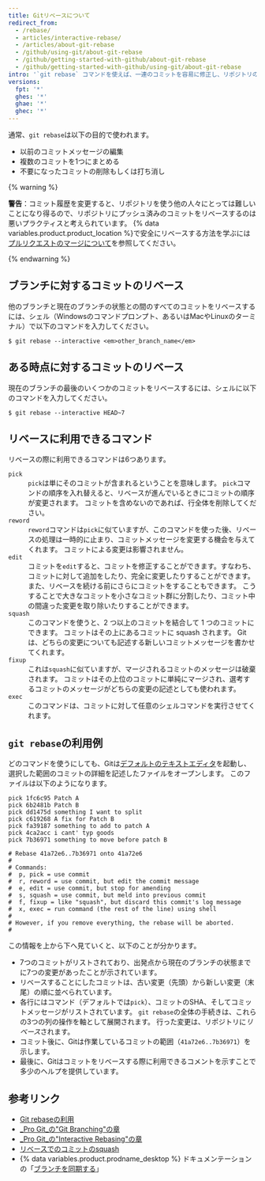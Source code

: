 ```yaml
---
title: Gitリベースについて
redirect_from:
  - /rebase/
  - articles/interactive-rebase/
  - /articles/about-git-rebase
  - /github/using-git/about-git-rebase
  - /github/getting-started-with-github/about-git-rebase
  - /github/getting-started-with-github/using-git/about-git-rebase
intro: '`git rebase` コマンドを使えば、一連のコミットを容易に修正し、リポジトリの履歴を変更できます。 コミットの順序を変更したり、編集したり、まとめて squash できます。'
versions:
  fpt: '*'
  ghes: '*'
  ghae: '*'
  ghec: '*'
---
```


通常、`git rebase`は以下の目的で使われます。

* 以前のコミットメッセージの編集
* 複数のコミットを1つにまとめる
* 不要になったコミットの削除もしくは打ち消し

{% warning %}

**警告**：コミット履歴を変更すると、リポジトリを使う他の人々にとっては難しいことになり得るので、リポジトリにプッシュ済みのコミットをリベースするのは悪いプラクティスと考えられています。 {% data variables.product.product_location %}で安全にリベースする方法を学ぶには[プルリクエストのマージについて](/articles/about-pull-request-merges)を参照してください。

{% endwarning %}

## ブランチに対するコミットのリベース

他のブランチと現在のブランチの状態との間のすべてのコミットをリベースするには、シェル（Windowsのコマンドプロンプト、あるいはMacやLinuxのターミナル）で以下のコマンドを入力してください。

```shell
$ git rebase --interactive <em>other_branch_name</em>
```

## ある時点に対するコミットのリベース

現在のブランチの最後のいくつかのコミットをリベースするには、シェルに以下のコマンドを入力してください。

```shell
$ git rebase --interactive HEAD~7
```

## リベースに利用できるコマンド

リベースの際に利用できるコマンドは6つあります。

<dl>
<dt><code>pick</code></dt>
<dd><code>pick</code>は単にそのコミットが含まれるということを意味します。 <code>pick</code>コマンドの順序を入れ替えると、リベースが進んでいるときにコミットの順序が変更されます。 コミットを含めないのであれば、行全体を削除してください。 </dd>

<dt><code>reword</code></dt>
<dd><code>reword</code>コマンドは<code>pick</code>に似ていますが、このコマンドを使った後、リベースの処理は一時的に止まり、コミットメッセージを変更する機会を与えてくれます。 コミットによる変更は影響されません。 </dd>

<dt><code>edit</code></dt>
<dd>コミットを<code>edit</code>すると、コミットを修正することができます。すなわち、コミットに対して追加をしたり、完全に変更したりすることができます。 また、リベースを続ける前にさらにコミットをすることもできます。 こうすることで大きなコミットを小さなコミット群に分割したり、コミット中の間違った変更を取り除いたりすることができます。 </dd>

<dt><code>squash</code></dt>
<dd>このコマンドを使うと、2 つ以上のコミットを結合して 1 つのコミットにできます。 コミットはその上にあるコミットに squash されます。 Git は、どちらの変更についても記述する新しいコミットメッセージを書かせてくれます。</dd>

<dt><code>fixup</code></dt>
<dd>これは<code>squash</code>に似ていますが、マージされるコミットのメッセージは破棄されます。 コミットはその上位のコミットに単純にマージされ、選考するコミットのメッセージがどちらの変更の記述としても使われます。</dd>

<dt><code>exec</code></dt>
<dd>このコマンドは、コミットに対して任意のシェルコマンドを実行させてくれます。</dd>
</dl>

## `git rebase`の利用例

どのコマンドを使うにしても、Gitは[デフォルトのテキストエディタ](/github/getting-started-with-github/associating-text-editors-with-git)を起動し、選択した範囲のコミットの詳細を記述したファイルをオープンします。 このファイルは以下のようになります。

```
pick 1fc6c95 Patch A
pick 6b2481b Patch B
pick dd1475d something I want to split
pick c619268 A fix for Patch B
pick fa39187 something to add to patch A
pick 4ca2acc i cant' typ goods
pick 7b36971 something to move before patch B

# Rebase 41a72e6..7b36971 onto 41a72e6
#
# Commands:
#  p, pick = use commit
#  r, reword = use commit, but edit the commit message
#  e, edit = use commit, but stop for amending
#  s, squash = use commit, but meld into previous commit
#  f, fixup = like "squash", but discard this commit's log message
#  x, exec = run command (the rest of the line) using shell
#
# However, if you remove everything, the rebase will be aborted.
#
```

この情報を上から下へ見ていくと、以下のことが分かります。

- 7つのコミットがリストされており、出発点から現在のブランチの状態までに7つの変更があったことが示されています。
- リベースすることにしたコミットは、古い変更（先頭）から新しい変更（末尾）の順に並べられています。
- 各行にはコマンド（デフォルトでは`pick`）、コミットのSHA、そしてコミットメッセージがリストされています。 `git rebase`の全体の手続きは、これらの3つの列の操作を軸として展開されます。 行った変更は、リポジトリに*リベース*されます。
- コミット後に、Gitは作業しているコミットの範囲（`41a72e6..7b36971`）を示します。
- 最後に、Gitはコミットをリベースする際に利用できるコメントを示すことで多少のヘルプを提供しています。

## 参考リンク

- [Git rebaseの利用](/articles/using-git-rebase)
- [_Pro Git_の"Git Branching"の章](https://git-scm.com/book/en/Git-Branching-Rebasing)
- [_Pro Git_の"Interactive Rebasing"の章](https://git-scm.com/book/en/Git-Tools-Rewriting-History#_changing_multiple)
- [リベースでのコミットのsquash](http://gitready.com/advanced/2009/02/10/squashing-commits-with-rebase.html)
- {% data variables.product.prodname_desktop %} ドキュメンテーションの「[ブランチを同期する](/desktop/contributing-to-projects/syncing-your-branch)」
